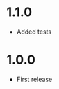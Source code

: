 1.1.0
===============================
- Added tests

1.0.0
===============================
- First release
